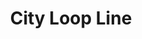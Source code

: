 ---
title: City Loop Line
title_zh: 三環綫
route_sign: [C]
branch_line: false
stations:
  - station_code: [C1]
    name: Winterland
    name_zh: 冬地
    transfer:
      - route_sign: [G,W]
  - station_code: [C2]
    name: Miraibridge
    name_zh: 美來橋
    transfer:
      - route_sign: [R,S]
  - station_code: [C3]
    name: Berryview
    name_zh: 啤梨山
    transfer:
      - route_sign: [D]
  - station_code: [C4]
    name: Mirai
    name_zh: 美來
    transfer:
      - route_sign: [G,Ac,D]
  - station_code: [C5]
    name: Downtown East
    name_zh: 市中心東
    transfer:
      - route_sign: [W,D]
  - station_code: [C6]
    name: Mount Austin
    name_zh: 柯士甸山
    transfer:
      - route_sign: [G]
custom_style: table{margin:0 auto}.station-code-bg{background-image:url(/img/bg/cityloopline.png);background-repeat:no-repeat;background-size:7px 101%;background-position:56px}
weight: 7
---